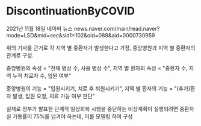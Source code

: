 # DiscontinuationByCOVID

2021년 11월 18일 네이버 뉴스
news.naver.com/main/read.naver?mode=LSD&mid=sec&sid1=102&oid=088&aid=0000730959

위의 기사를 근거로 각 지역 별 중환자가 발생한다고 가정,
중앙병원과 지역 별 중환자의 관계로 구성.

중앙병원의 속성 = "전체 병상 수, 사용 병상 수",
지역 별 환자의 속성 = "중환자 수, 지역 누적 치료자 수, 입원 여부"

중앙병원의 기능 = "입원시키기, 치료 후 퇴원시키기",
지역 별 환자의 기능 = "(추가)환자 발생, 입원 요청, 치료 가능 여부 판단"

실제로 정부가 발표한 단계적 일상회복 시행을 중단하는 비상계획이 실행되려면
중환자실 가동률이 75%를 넘겨야 하는데, 이를 모델링 하여 구성